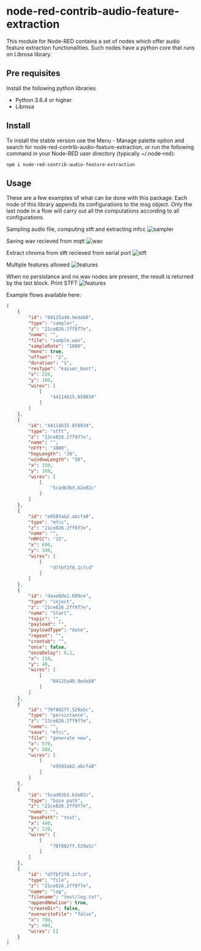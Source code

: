 # node-red-contrib-audio-feature-extraction
This module for Node-RED contains a set of nodes which offer audio feature extraction functionalities.
Such nodes have a python core that runs on Librosa library.

## Pre requisites
Install the following python libraries
* Python 3.6.4 or higher
* Librosa

## Install
To install the stable version use the Menu - Manage palette option and search for node-red-contrib-audio-feature-extraction, or run the following command in your Node-RED user directory (typically ~/.node-red):

    npm i node-red-contrib-audio-feature-extraction

## Usage
These are a few examples of what can be done with this package.
Each node of this library appends its configurations to the msg object.
Only the last node in a flow will carry out all the computations according to all configurations.

Sampling audio file, computing stft and extracting mfcc
![sampler](https://i.imgur.com/tiSw40E.png "Sampling, stft, feature extraction")

Saving wav recieved from mqtt
![wav](https://i.imgur.com/CXa8V5u.png "Wav from mqtt")

Extract chroma from stft recieved from serial port
![stft](https://i.imgur.com/sgNRxnC.png "Stft from serial port")

Multiple features allowed
![features](https://i.imgur.com/e8eClKb.png "Multiple features")

When no persistance and no wav nodes are present, the result is returned by the last block.
Print STFT
![features](https://i.imgur.com/3pkAu4S.png "Multiple features")

Example flows available here:
```json
[
    {
        "id": "84125a40.9edab8",
        "type": "sampler",
        "z": "21ce826.2ff977e",
        "name": "",
        "file": "sample.wav",
        "sampleRate": "1000",
        "mono": true,
        "offset": "2",
        "duration": "1",
        "resType": "kaiser_best",
        "x": 220,
        "y": 100,
        "wires": [
            [
                "44114b15.858034"
            ]
        ]
    },
    {
        "id": "44114b15.858034",
        "type": "stft",
        "z": "21ce826.2ff977e",
        "name": "",
        "nFft": "1000",
        "hopLength": "20",
        "windowLength": "50",
        "x": 330,
        "y": 160,
        "wires": [
            [
                "5cad83b3.b2e02c"
            ]
        ]
    },
    {
        "id": "e9503ab2.abcfa8",
        "type": "mfcc",
        "z": "21ce826.2ff977e",
        "name": "",
        "nMFCC": "15",
        "x": 690,
        "y": 340,
        "wires": [
            [
                "d7fbf2f0.1cfcd"
            ]
        ]
    },
    {
        "id": "daae8de1.b89ce",
        "type": "inject",
        "z": "21ce826.2ff977e",
        "name": "Start",
        "topic": "",
        "payload": "",
        "payloadType": "date",
        "repeat": "",
        "crontab": "",
        "once": false,
        "onceDelay": 0.1,
        "x": 110,
        "y": 40,
        "wires": [
            [
                "84125a40.9edab8"
            ]
        ]
    },
    {
        "id": "70f802ff.529a5c",
        "type": "persistance",
        "z": "21ce826.2ff977e",
        "name": "",
        "save": "mfcc",
        "file": "generate new",
        "x": 570,
        "y": 280,
        "wires": [
            [
                "e9503ab2.abcfa8"
            ]
        ]
    },
    {
        "id": "5cad83b3.b2e02c",
        "type": "base path",
        "z": "21ce826.2ff977e",
        "name": "",
        "basePath": "test",
        "x": 440,
        "y": 220,
        "wires": [
            [
                "70f802ff.529a5c"
            ]
        ]
    },
    {
        "id": "d7fbf2f0.1cfcd",
        "type": "file",
        "z": "21ce826.2ff977e",
        "name": "log",
        "filename": "test/log.txt",
        "appendNewline": true,
        "createDir": false,
        "overwriteFile": "false",
        "x": 790,
        "y": 400,
        "wires": []
    }
]
```
